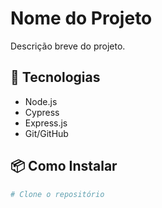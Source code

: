 # Nome do Projeto  

Descrição breve do projeto.

## 🚀 Tecnologias  

- Node.js  
- Cypress  
- Express.js  
- Git/GitHub  

## 📦 Como Instalar  

```sh
# Clone o repositório

